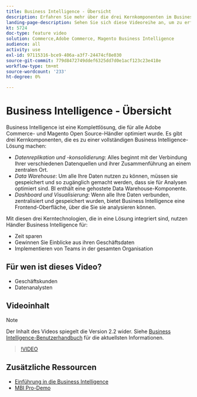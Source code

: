 ```yaml
---
title: Business Intelligence - Übersicht
description: Erfahren Sie mehr über die drei Kernkomponenten im Business Intelligence-Produkt, die eine umfassende Business Intelligence-Lösung bieten.
landing-page-description: Sehen Sie sich diese Videoreihe an, um zu erfahren, wie Sie durch Datenzusammenfassung, Analyse und Visualisierung bessere geschäftliche Einblicke und Ergebnisse erzielen können.
kt: 5724
doc-type: feature video
solution: Commerce,Adobe Commerce, Magento Business Intelligence
audience: all
activity: use
exl-id: 97115316-bce9-406a-a3f7-24474cf8e030
source-git-commit: 779d8472749ddef6325dd7d0e1acf123c23e418e
workflow-type: tm+mt
source-wordcount: '233'
ht-degree: 0%

---
```


# Business Intelligence - Übersicht

Business Intelligence ist eine Komplettlösung, die für alle Adobe Commerce- und Magento Open Source-Händler optimiert wurde. Es gibt drei Kernkomponenten, die es zu einer vollständigen Business Intelligence-Lösung machen:

- _Datenreplikation und -konsolidierung_: Alles beginnt mit der Verbindung Ihrer verschiedenen Datenquellen und ihrer Zusammenführung an einem zentralen Ort.
- _Data Warehouse_: Um alle Ihre Daten nutzen zu können, müssen sie gespeichert und so zugänglich gemacht werden, dass sie für Analysen optimiert sind. BI enthält eine gehostete Data Warehouse-Komponente.
- _Dashboard und Visualisierung_: Wenn alle Ihre Daten verbunden, zentralisiert und gespeichert wurden, bietet Business Intelligence eine Frontend-Oberfläche, über die Sie sie analysieren können.

Mit diesen drei Kerntechnologien, die in eine Lösung integriert sind, nutzen Händler Business Intelligence für:

- Zeit sparen
- Gewinnen Sie Einblicke aus ihren Geschäftsdaten
- Implementieren von Teams in der gesamten Organisation

## Für wen ist dieses Video?

- Geschäftskunden
- Datenanalysten

## Videoinhalt

>[!NOTE]
>
>Der Inhalt des Videos spiegelt die Version 2.2 wider. Siehe [Business Intelligence-Benutzerhandbuch](https://docs.magento.com/mbi/) für die aktuellsten Informationen.

>[!VIDEO](https://video.tv.adobe.com/v/35979?quality=12&learn=on)

## Zusätzliche Ressourcen

- [Einführung in die Business Intelligence](https://docs.magento.com/mbi/getting-started/getting-started.html)
- [MBI Pro-Demo](https://support.magento.com/hc/en-us/articles/360016729571)
